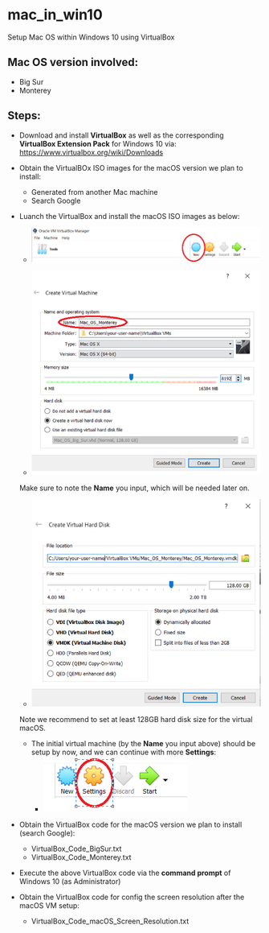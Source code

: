 # mac_in_win10
Setup Mac OS within Windows 10 using VirtualBox

## Mac OS version involved:
- Big Sur
- Monterey

## Steps:
- Download and install **VirtualBox** as well as the corresponding **VirtualBox Extension Pack** for Windows 10 via: https://www.virtualbox.org/wiki/Downloads

- Obtain the VirtualBOx ISO images for the macOS version we plan to install:
    - Generated from another Mac machine
    - Search Google 

- Luanch the VirtualBox and install the macOS ISO images as below:
    - ![click **New**](1.png)
    
    - ![click **Create**](2.png)
    
    Make sure to note the **Name** you input, which will be needed later on.

    - ![set **disk size**](3.png)

    Note we recommend to set at least 128GB hard disk size for the virtual macOS.

    - The initial virtual machine (by the **Name** you input above) should be setup by now, and we can continue with more **Settings**:
        - ![**Settings**](4.png)

- Obtain the VirtualBox code for the macOS version we plan to install (search Google):
    - VirtualBox_Code_BigSur.txt
    - VirtualBox_Code_Monterey.txt

- Execute the above VirtualBox code via the **command prompt** of Windows 10 (as Administrator)

- Obtain the VirtualBox code for config the screen resolution after the macOS VM setup:
    - VirtualBox_Code_macOS_Screen_Resolution.txt



